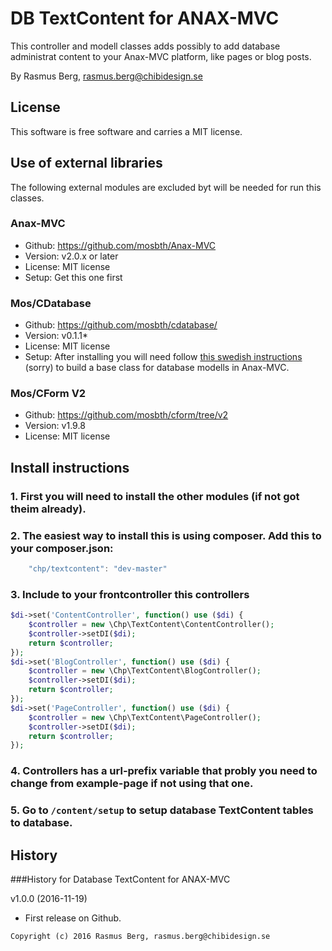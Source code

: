 DB TextContent for ANAX-MVC
===========================

This controller and modell classes adds possibly to add database administrat content to your Anax-MVC platform, like pages or blog posts.

By Rasmus Berg, rasmus.berg@chibidesign.se


License
------------------

This software is free software and carries a MIT license.


Use of external libraries
-----------------------------------

The following external modules are excluded byt will be needed for run this classes.

### Anax-MVC
* Github: https://github.com/mosbth/Anax-MVC
* Version: v2.0.x or later
* License: MIT license
* Setup: Get this one first

### Mos/CDatabase
* Github: https://github.com/mosbth/cdatabase/
* Version: v0.1.1*
* License: MIT license
* Setup: After installing you will need follow [this swedish instructions](https://dbwebb.se/kunskap/skapa-basklasser-for-databasdrivna-modeller-i-anax-mvc) (sorry) to build a base class for database modells in Anax-MVC.

### Mos/CForm V2
* Github: https://github.com/mosbth/cform/tree/v2
* Version: v1.9.8
* License: MIT license

Install instructions
--------------------

### 1. First you will need to install the other modules (if not got theim already). 

### 2. The easiest way to install this is using composer. Add this to your composer.json: 

```javascript
    "chp/textcontent": "dev-master"
```

### 3. Include to your frontcontroller this controllers

```php
$di->set('ContentController', function() use ($di) {
    $controller = new \Chp\TextContent\ContentController();
    $controller->setDI($di);
    return $controller;
});
$di->set('BlogController', function() use ($di) {
    $controller = new \Chp\TextContent\BlogController();
    $controller->setDI($di);
    return $controller;
});
$di->set('PageController', function() use ($di) {
    $controller = new \Chp\TextContent\PageController();
    $controller->setDI($di);
    return $controller;
});
```

### 4. Controllers has a url-prefix variable that probly you need to change from example-page if not using that one.

### 5. Go to `/content/setup` to setup database TextContent tables to database. 


History
-----------------------------------

###History for Database TextContent for ANAX-MVC 

v1.0.0 (2016-11-19)

* First release on Github.



```
Copyright (c) 2016 Rasmus Berg, rasmus.berg@chibidesign.se
```
